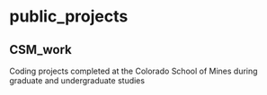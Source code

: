 # public_projects

## CSM_work

Coding projects completed at the Colorado School of Mines during graduate and undergraduate studies


